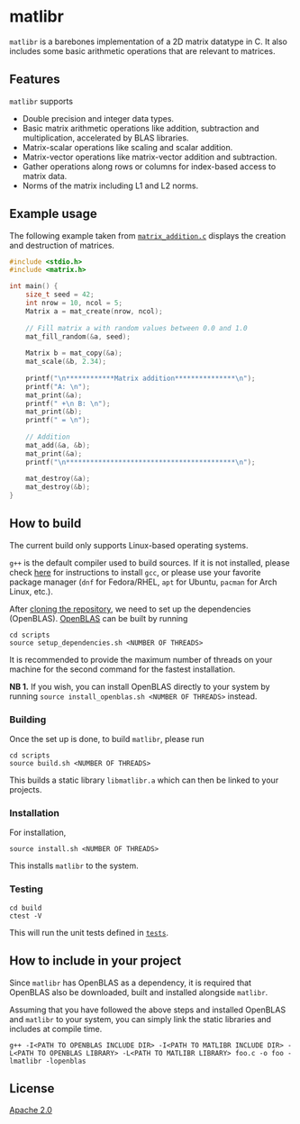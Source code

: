 # matlibr

`matlibr` is a barebones implementation of a 2D matrix datatype in C. It also includes some basic arithmetic operations that are relevant to matrices.

## Features

`matlibr` supports
- Double precision and integer data types.
- Basic matrix arithmetic operations like addition, subtraction and multiplication, accelerated by BLAS libraries.
- Matrix-scalar operations like scaling and scalar addition.
- Matrix-vector operations like matrix-vector addition and subtraction.
- Gather operations along rows or columns for index-based access to matrix data.
- Norms of the matrix including L1 and L2 norms.

## Example usage

The following example taken from [`matrix_addition.c`](./examples/matrix_addition.c) displays the creation and destruction of matrices.

```c
#include <stdio.h>
#include <matrix.h>

int main() {
    size_t seed = 42;
    int nrow = 10, ncol = 5;
    Matrix a = mat_create(nrow, ncol);
    
    // Fill matrix a with random values between 0.0 and 1.0
    mat_fill_random(&a, seed);
    
    Matrix b = mat_copy(&a);
    mat_scale(&b, 2.34);
    
    printf("\n************Matrix addition***************\n");
    printf("A: \n");
    mat_print(&a);
    printf(" +\n B: \n");
    mat_print(&b);
    printf(" = \n");
    
    // Addition
    mat_add(&a, &b);
    mat_print(&a);
    printf("\n******************************************\n");
    
    mat_destroy(&a);
    mat_destroy(&b);
}
```

## How to build

The current build only supports Linux-based operating systems.

`g++` is the default compiler used to build sources. If it is not installed, please check [here](https://gcc.gnu.org/install/) for instructions to install `gcc`, or please use your favorite package manager (`dnf` for Fedora/RHEL, `apt` for Ubuntu, `pacman` for Arch Linux, etc.).

After [cloning the repository](https://docs.github.com/en/repositories/creating-and-managing-repositories/cloning-a-repository#cloning-a-repository), we need to set up the dependencies (OpenBLAS). [OpenBLAS](https://github.com/OpenMathLib/OpenBLAS/) can be built by running

```
cd scripts
source setup_dependencies.sh <NUMBER OF THREADS>
```
It is recommended to provide the maximum number of threads on your machine for the second command for the fastest installation. 

**NB 1.** If you wish, you can install OpenBLAS directly to your system by running `source install_openblas.sh <NUMBER OF THREADS>` instead.

### Building

Once the set up is done, to build `matlibr`, please run

```
cd scripts
source build.sh <NUMBER OF THREADS>
```

This builds a static library `libmatlibr.a` which can then be linked to your projects. 

### Installation

For installation, 

```
source install.sh <NUMBER OF THREADS>
```

This installs `matlibr` to the system.

### Testing

```
cd build
ctest -V
```
This will run the unit tests defined in [`tests`](./tests).

## How to include in your project

Since `matlibr` has OpenBLAS as a dependency, it is required that OpenBLAS also be downloaded, built and installed alongside `matlibr`.

Assuming that you have followed the above steps and installed OpenBLAS and `matlibr` to your system, you can simply link the static libraries and includes at compile time.

```
g++ -I<PATH TO OPENBLAS INCLUDE DIR> -I<PATH TO MATLIBR INCLUDE DIR> -L<PATH TO OPENBLAS LIBRARY> -L<PATH TO MATLIBR LIBRARY> foo.c -o foo -lmatlibr -lopenblas
```

## License

[Apache 2.0](https://www.apache.org/licenses/LICENSE-2.0)
